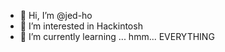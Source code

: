 - 👋 Hi, I’m @jed-ho
- 👀 I’m interested in Hackintosh
- 🌱 I’m currently learning ... hmm... EVERYTHING
<!---
- 💞️ I’m looking to collaborate on ...
- 📫 How to reach me ...


jed-ho/jed-ho is a ✨ special ✨ repository because its `README.md` (this file) appears on your GitHub profile.
You can click the Preview link to take a look at your changes.
--->
